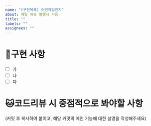 ```yaml
---
name: "[구현목록] 어떤작업인지"
about: 매일 이슈 발행시 사용
title: ""
labels: ""
assignees: ""
---
```


# 🐶구현 사항

- [ ] 가
- [ ] 나
- [ ] 다

# 🐱코드리뷰 시 중점적으로 봐야할 사항

(커밋 후 복사하여 붙이고, 해당 커밋의 메인 기능에 대한 설명을 작성해주세요)
